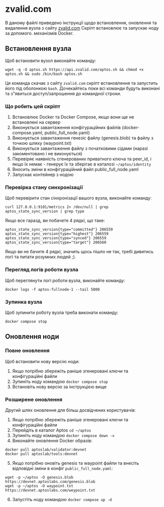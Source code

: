# zvalid.com

В даному файлі приведено інструкції щодо встановлення, оновлення та видалення вузла з сайту [zvalid.com](https://zvalid.com)
Скріпт встановлює та запускає ноду за допомого. механізмів Docker.

## Встановлення вузла

Щоб встановити вузол виконайте команду:

```shell
wget -q -O aptos.sh https://api.zvalid.com/aptos.sh && chmod +x aptos.sh && sudo /bin/bash aptos.sh
```

Ця команда скачає з сайту `zvalid.com` скріпт встановлення та запустить його під оболонкою `bash`.
Дочекайтесь поки всі команди будуть виконані та з"явиться доступ/запрошення до командної строки.

### Що робить цей скріпт

1. Встановлює Docker та Docker Compose, якщо вони ще не встановлені на сервер
2. Виконується завантаження конфігураційних файлів (docker-compose.yaml, public_full_node.yaml)
3. Виконується завантаження генезіс файлу (genesis.blob) та файлу з точкою шляху (waypoint.txt)
4. Виконується завантаження файлу з початковими сідами (наразі закоментовано і не виконується)
5. Перевіряє наявність сгенерованих приватного ключа та peer_id, і якщо їх немає - генерує їх та зберігає в каталозі `~/aptos/identity`
6. Вносить зміни в конфігураційний файл public_full_node.yaml
7. Запускає контейнер з нодою

### Перевірка стану синхронізації

Щоб перевірити стан сінхронізації вашого вузла, виконайте команду:
```shell
curl 127.0.0.1:9101/metrics 2> /dev/null | grep aptos_state_sync_version | grep type
```

Якщо все гаразд, ви побачете 4 рядкі, що таке:
```shell
aptos_state_sync_version{type="committed"} 206559
aptos_state_sync_version{type="highest"} 206559
aptos_state_sync_version{type="synced"} 206559
aptos_state_sync_version{type="target"} 206560
```

Якщо ви не бачите 4 рядкі, значить щось пішло не так, требі дивитись логі та питати розумних людей ;).

### Перегляд логів роботи вузла

Щоб переглянути логі роботи вузла, виконайте команду:
```shell
docker logs -f aptos-fullnode-1 --tail 5000
```

### Зупинка вузла

Щоб зупинити роботу вузла треба виконати команду:
```shell
docker compose stop
```

## Оновлення ноди

### Повне оновлення

Щоб встановити нову версію ноди:
1. Якщо потрібно збережіть раніше згенеровані ключи та конфігураційні файли
2. Зупиніть ноду командою `docker compose stop`
3. Встановіть нову версію за інструкцією вище

### Розширене оновлення

Другий шлях оновлення для більш досвідчених користувачів:
1. Якщо потрібно збережіть раніше згенеровані ключи та конфігураційні файли
2. Перейдіть в каталог Aptos `cd ~/aptos`
3. Зупиніть ноду командою `docker compose down -v`
4. Виконайте оновлення Docker образів:
```shell
docker pull aptoslab/validator:devnet
docker pull aptoslab/tools:devnet
```
5. Якщо потрібно оновіть genesis та waypoint файли та внесіть відповідні зміни в конфіг `public_full_node.yaml`:
```shell
wget -p ~/aptos -O genesis.blob https://devnet.aptoslabs.com/genesis.blob
wget -p ~/aptos -O waypoint.txt https://devnet.aptoslabs.com/weypoint.txt
```
6. Запустіть ноду командою `docker compose up -d`